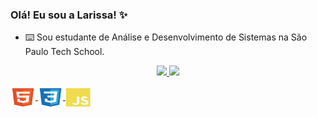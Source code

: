 ### Olá! Eu sou a Larissa! ✨
- ⌨️ Sou estudante de Análise e Desenvolvimento de Sistemas na São Paulo Tech School.

<div align="center">
<a href="https://github.com/larissadantaz">
<img width="48%" src="https://github-readme-stats.vercel.app/api?username=larissadantaz&show_icons=true&theme=synthwave&include_all_commits=true&count_private=true"/>
<img width="48%" src="https://github-readme-stats.vercel.app/api/top-langs/?username=larissadantaz&layout=compact&langs_count=7&theme=synthwave"/>
</div>

 
<div style="display: inline_block"><br>
  
  <img align="center" alt="Larissa-HTML" height="30" width="40" src="https://raw.githubusercontent.com/devicons/devicon/master/icons/html5/html5-original.svg">
  <img align="center" alt="Larissa-CSS" height="30" width="40" src="https://raw.githubusercontent.com/devicons/devicon/master/icons/css3/css3-original.svg">
  <img align="center" alt="Larissa-Js" height="30" width="40" src="https://raw.githubusercontent.com/devicons/devicon/master/icons/javascript/javascript-plain.svg">
</div>
